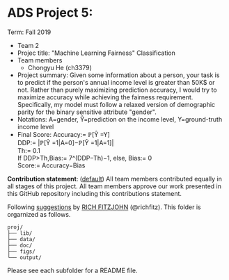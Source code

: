# ADS Project 5: 

Term: Fall 2019

+ Team 2
+ Projec title: "Machine Learning Fairness" Classification 
+ Team members
	+ Chongyu He (ch3379)
+ Project summary: Given some information about a person, your task is to predict if the person's annual income level is greater than 50K$ or not. Rather than purely maximizing prediction accuracy, I would try to maximize accuracy while achieving the fairness requirement. Specifically, my model must follow a relaxed version of demographic parity for the binary sensitive attribute "gender".
+ Notations: A=gender, Ŷ=prediction on the income level, Y=ground-truth income level
+ Final Score: Accuracy:= ℙ[Ŷ =Y]   
	       DDP:= |ℙ[Ŷ =1|A=0]−ℙ[Ŷ =1|A=1]|   
	       Th:= 0.1   
	       If DDP>Th,Bias:= 7^(DDP−Th)−1, else, Bias:= 0   
	       Score:= Accuracy−Bias   
	
**Contribution statement**: ([default](doc/a_note_on_contributions.md)) All team members contributed equally in all stages of this project. All team members approve our work presented in this GitHub repository including this contributions statement. 

Following [suggestions](http://nicercode.github.io/blog/2013-04-05-projects/) by [RICH FITZJOHN](http://nicercode.github.io/about/#Team) (@richfitz). This folder is orgarnized as follows.

```
proj/
├── lib/
├── data/
├── doc/
├── figs/
└── output/
```

Please see each subfolder for a README file.

